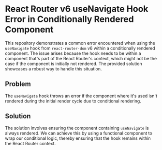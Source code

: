 # React Router v6 useNavigate Hook Error in Conditionally Rendered Component

This repository demonstrates a common error encountered when using the `useNavigate` hook from `react-router-dom` v6 within a conditionally rendered component.  The issue arises because the hook needs to be within a component that's part of the React Router's context, which might not be the case if the component is initially not rendered.  The provided solution showcases a robust way to handle this situation.

## Problem
The `useNavigate` hook throws an error if the component where it's used isn't rendered during the initial render cycle due to conditional rendering. 

## Solution
The solution involves ensuring the component containing `useNavigate` is always rendered.  We can achieve this by using a functional component to wrap our conditional logic, thereby ensuring that the hook remains within the React Router context.